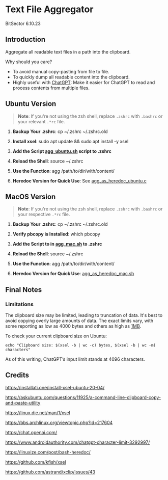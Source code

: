 # Text File Aggregator

BitSector 6.10.23

## Introduction

Aggregate all readable text files in a path into the clipboard.

Why should you care?

- To avoid manual copy-pasting from file to file.
- To quickly dump all readable content into the clipboard.
- Highly useful with [ChatGPT](https://chat.openai.com/): Make it easier for ChatGPT to read and process contents from multiple files.

## Ubuntu Version

> **Note**: If you're not using the zsh shell, replace `.zshrc` with `.bashrc` or your relevant `.*rc` file.

1. **Backup Your .zshrc**:
   cp ~/.zshrc ~/.zshrc.old

2. **Install xsel**:
   sudo apt update && sudo apt install -y xsel

3. **Add the Script [agg_ubuntu.sh](agg_ubuntu.sh) script to .zshrc**

4. **Reload the Shell**:
   source ~/.zshrc

5. **Use the Function**:
   agg /path/to/dir/with/content/

6. **Heredoc Version for Quick Use**:
   See [agg_as_heredoc_ubuntu.c](agg_as_heredoc_ubuntu.c)
   
## MacOS Version

> **Note**: If you're not using the zsh shell, replace `.zshrc` with `.bashrc` or your respective `.*rc` file.

1. **Backup Your .zshrc**:
   cp ~/.zshrc ~/.zshrc.old

2. **Verify pbcopy is Installed**:
   which pbcopy

3. **Add the Script to in [agg_mac.sh](agg_mac.sh) to .zshrc**

4. **Reload the Shell**:
   source ~/.zshrc

5. **Use the Function**:
   agg /path/to/dir/with/content/

6. **Heredoc Version for Quick Use**:
   [agg_as_heredoc_mac.sh](agg_as_heredoc_mac.sh)

## Final Notes

### Limitations

The clipboard size may be limited, leading to truncation of data. It's best to avoid copying overly large amounts of data. The exact limits vary, with some reporting as low as 4000 bytes and others as high as [1MB](https://github.com/astrand/xclip/issues/43).



To check your current clipboard size on Ubuntu:
```
echo "Clipboard size: $(xsel -b | wc -c) bytes, $(xsel -b | wc -m) characters"
```

As of this writing, ChatGPT’s input limit stands at 4096 characters.

## Credits

https://installati.one/install-xsel-ubuntu-20-04/

https://askubuntu.com/questions/11925/a-command-line-clipboard-copy-and-paste-utility

https://linux.die.net/man/1/xsel

https://bbs.archlinux.org/viewtopic.php?id=217604

https://chat.openai.com/

https://www.androidauthority.com/chatgpt-character-limit-3292997/

https://linuxize.com/post/bash-heredoc/

https://github.com/kfish/xsel

https://github.com/astrand/xclip/issues/43
